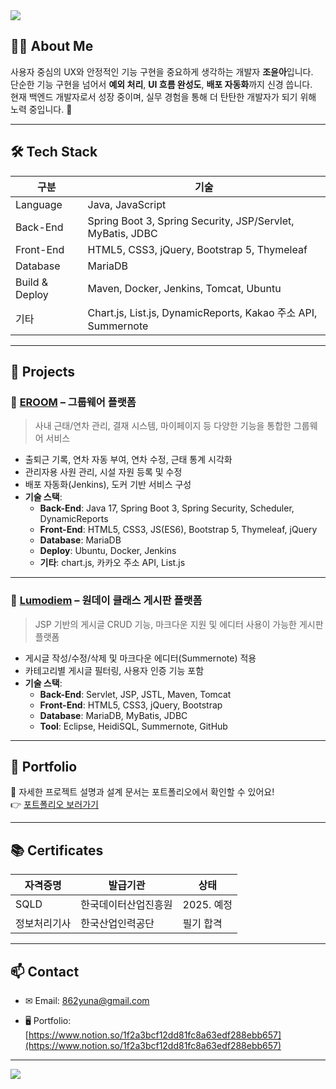 <!-- <a href="https://hits.seeyoufarm.com">
  <img src="https://hits.seeyoufarm.com/api/count/incr/badge.svg?url=https%3A%2F%2Fgithub.com%2F862yuna&count_bg=%2379C83D&title_bg=%23555555&icon=&icon_color=%23E7E7E7&title=hits&edge_flat=false"/>
</a> -->

<img src="https://capsule-render.vercel.app/api?type=waving&color=FCBFBD&height=300&section=header&text=안녕하세요,%20조윤아입니다!&fontSize=45&animation=fadeIn&fontColor=FFFFFF" />

<br>

## 👩‍💻 About Me

사용자 중심의 UX와 안정적인 기능 구현을 중요하게 생각하는 개발자 **조윤아**입니다.  
단순한 기능 구현을 넘어서 **예외 처리**, **UI 흐름 완성도**, **배포 자동화**까지 신경 씁니다.  
현재 백엔드 개발자로서 성장 중이며, 실무 경험을 통해 더 탄탄한 개발자가 되기 위해 노력 중입니다. 💪

---

## 🛠️ Tech Stack

| 구분 | 기술 |
| --- | --- |
| Language | Java, JavaScript |
| Back-End | Spring Boot 3, Spring Security, JSP/Servlet, MyBatis, JDBC |
| Front-End | HTML5, CSS3, jQuery, Bootstrap 5, Thymeleaf |
| Database | MariaDB |
| Build & Deploy | Maven, Docker, Jenkins, Tomcat, Ubuntu |
| 기타 | Chart.js, List.js, DynamicReports, Kakao 주소 API, Summernote |

---

## 🧩 Projects

### 📌 [EROOM](https://github.com/862yuna/Eroom) – 그룹웨어 플랫폼

> 사내 근태/연차 관리, 결재 시스템, 마이페이지 등 다양한 기능을 통합한 그룹웨어 서비스

- 출퇴근 기록, 연차 자동 부여, 연차 수정, 근태 통계 시각화
- 관리자용 사원 관리, 시설 자원 등록 및 수정
- 배포 자동화(Jenkins), 도커 기반 서비스 구성
- **기술 스택**:
  - **Back-End**: Java 17, Spring Boot 3, Spring Security, Scheduler, DynamicReports  
  - **Front-End**: HTML5, CSS3, JS(ES6), Bootstrap 5, Thymeleaf, jQuery  
  - **Database**: MariaDB  
  - **Deploy**: Ubuntu, Docker, Jenkins  
  - **기타**: chart.js, 카카오 주소 API, List.js

---

### 📌 [Lumodiem](https://github.com/862yuna/lumodiem) – 원데이 클래스 게시판 플랫폼

> JSP 기반의 게시글 CRUD 기능, 마크다운 지원 및 에디터 사용이 가능한 게시판 플랫폼

- 게시글 작성/수정/삭제 및 마크다운 에디터(Summernote) 적용
- 카테고리별 게시글 필터링, 사용자 인증 기능 포함
- **기술 스택**:
  - **Back-End**: Servlet, JSP, JSTL, Maven, Tomcat  
  - **Front-End**: HTML5, CSS3, jQuery, Bootstrap  
  - **Database**: MariaDB, MyBatis, JDBC  
  - **Tool**: Eclipse, HeidiSQL, Summernote, GitHub

---

## 🎯 Portfolio

📘 자세한 프로젝트 설명과 설계 문서는 포트폴리오에서 확인할 수 있어요!  
👉 [포트폴리오 보러가기](https://www.notion.so/1f2a3bcf12dd81fc8a63edf288ebb657)

---

## 📚 Certificates

| 자격증명 | 발급기관 | 상태 |
| --- | --- | --- |
| SQLD | 한국데이터산업진흥원 | 2025. 예정 |
| 정보처리기사 | 한국산업인력공단 | 필기 합격 |

---

## 📫 Contact

- ✉ Email: 862yuna@gmail.com  
<!-- - 💬 Blog: [https://your-tech-blog.tistory.com](https://your-tech-blog.tistory.com)  -->
- 🖥️ Portfolio: [https://www.notion.so/1f2a3bcf12dd81fc8a63edf288ebb657](https://www.notion.so/1f2a3bcf12dd81fc8a63edf288ebb657)

---

<img src="https://capsule-render.vercel.app/api?type=waving&color=FCBFBD&height=200&section=footer"/>

